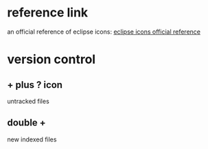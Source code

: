 # reference link
an official reference of eclipse icons: [eclipse icons official reference](https://help.eclipse.org/2019-06/index.jsp?topic=/org.eclipse.jdt.doc.user/reference/ref-icons.htm)

# version control
## + plus ? icon
untracked files
## double +
new indexed files
